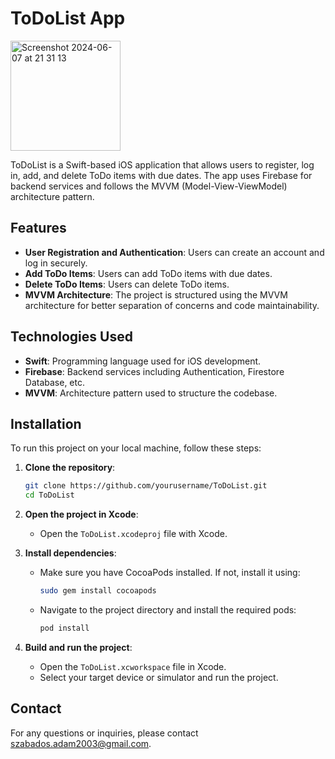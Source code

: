 # ToDoList App

<img width="176" alt="Screenshot 2024-06-07 at 21 31 13" src="https://github.com/SzAdamHun/ToDoList/assets/44400951/016570f8-2e8f-4fdc-9f48-f6e6c00f4fec">

ToDoList is a Swift-based iOS application that allows users to register, log in, add, and delete ToDo items with due dates. The app uses Firebase for backend services and follows the MVVM (Model-View-ViewModel) architecture pattern.


## Features

- **User Registration and Authentication**: Users can create an account and log in securely.
- **Add ToDo Items**: Users can add ToDo items with due dates.
- **Delete ToDo Items**: Users can delete ToDo items.
- **MVVM Architecture**: The project is structured using the MVVM architecture for better separation of concerns and code maintainability.

## Technologies Used

- **Swift**: Programming language used for iOS development.
- **Firebase**: Backend services including Authentication, Firestore Database, etc.
- **MVVM**: Architecture pattern used to structure the codebase.

## Installation

To run this project on your local machine, follow these steps:

1. **Clone the repository**:
    ```bash
    git clone https://github.com/yourusername/ToDoList.git
    cd ToDoList
    ```

2. **Open the project in Xcode**:
    - Open the `ToDoList.xcodeproj` file with Xcode.

3. **Install dependencies**:
    - Make sure you have CocoaPods installed. If not, install it using:
      ```bash
      sudo gem install cocoapods
      ```
    - Navigate to the project directory and install the required pods:
      ```bash
      pod install
      ```
4. **Build and run the project**:
    - Open the `ToDoList.xcworkspace` file in Xcode.
    - Select your target device or simulator and run the project.

## Contact

For any questions or inquiries, please contact [szabados.adam2003@gmail.com](mailto:szabados.adam2003@gmail.com).

